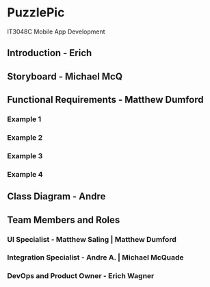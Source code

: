 # PuzzlePic
IT3048C Mobile App Development

## Introduction - Erich

## Storyboard - Michael McQ

## Functional Requirements - Matthew Dumford

### Example 1
### Example 2
### Example 3
### Example 4

## Class Diagram - Andre

## Team Members and Roles
### UI Specialist - Matthew Saling | Matthew Dumford
### Integration Specialist - Andre A. | Michael McQuade
### DevOps and Product Owner - Erich Wagner
